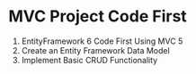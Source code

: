 # MVC Project Code First
1. EntityFramework 6 Code First Using MVC 5
2. Create an Entity Framework Data Model
3. Implement Basic CRUD Functionality
